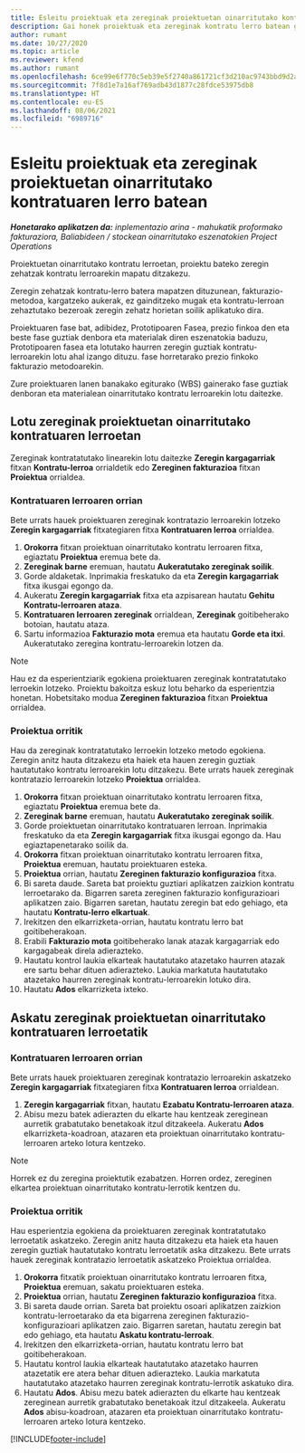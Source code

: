 ```yaml
---
title: Esleitu proiektuak eta zereginak proiektuetan oinarritutako kontratuaren lerro batean - arina
description: Gai honek proiektuak eta zereginak kontratu lerro batean gehitzeari eta kentzeari buruzko informazioa eskaintzen du.
author: rumant
ms.date: 10/27/2020
ms.topic: article
ms.reviewer: kfend
ms.author: rumant
ms.openlocfilehash: 6ce99e6f770c5eb39e5f2740a861721cf3d210ac9743bbd9d2a1e1a7236f368c
ms.sourcegitcommit: 7f8d1e7a16af769adb43d1877c28fdce53975db8
ms.translationtype: HT
ms.contentlocale: eu-ES
ms.lasthandoff: 08/06/2021
ms.locfileid: "6989716"
---
```

# <a name="map-projects-and-tasks-to-a-project-based-contract-line"></a>Esleitu proiektuak eta zereginak proiektuetan oinarritutako kontratuaren lerro batean 

_**Honetarako aplikatzen da:** inplementazio arina - mahukatik proformako fakturaziora, Baliabideen / stockean oinarritutako eszenatokien Project Operations_

Proiektuetan oinarritutako kontratu lerroetan, proiektu bateko zeregin zehatzak kontratu lerroarekin mapatu ditzakezu.

Zeregin zehatzak kontratu-lerro batera mapatzen dituzunean, fakturazio-metodoa, kargatzeko aukerak, ez gainditzeko mugak eta kontratu-lerroan zehaztutako bezeroak zeregin zehatz horietan soilik aplikatuko dira.

Proiektuaren fase bat, adibidez, Prototipoaren Fasea, prezio finkoa den eta beste fase guztiak denbora eta materialak diren eszenatokia baduzu, Prototipoaren fasea eta lotutako haurren zeregin guztiak kontratu-lerroarekin lotu ahal izango dituzu. fase horretarako prezio finkoko fakturazio metodoarekin.

Zure proiektuaren lanen banakako egiturako (WBS) gainerako fase guztiak denboran eta materialean oinarritutako kontratu lerroarekin lotu daitezke.

## <a name="associate-tasks-to-project-based-contract-lines"></a>Lotu zereginak proiektuetan oinarritutako kontratuaren lerroetan

Zereginak kontratatutako linearekin lotu daitezke **Zeregin kargagarriak** fitxan **Kontratu-lerroa** orrialdetik edo **Zereginen fakturazioa** fitxan **Proiektua** orrialdea.

### <a name="from-the-contract-line-page"></a>Kontratuaren lerroaren orrian

Bete urrats hauek proiektuaren zereginak kontratazio lerroarekin lotzeko **Zeregin kargagarriak** fitxategiaren fitxa **Kontratuaren lerroa** orrialdea.

1. **Orokorra** fitxan proiektuan oinarritutako kontratu lerroaren fitxa, egiaztatu **Proiektua** eremua bete da.
2. **Zereginak barne** eremuan, hautatu **Aukeratutako zereginak soilik**.
3. Gorde aldaketak. Inprimakia freskatuko da eta **Zeregin kargagarriak** fitxa ikusgai egongo da.
4. Aukeratu **Zeregin kargagarriak** fitxa eta azpisarean hautatu **Gehitu Kontratu-lerroaren ataza**.
5. **Kontratuaren lerroaren zereginak** orrialdean, **Zereginak** goitibeherako botoian, hautatu ataza. 
6. Sartu informazioa **Fakturazio mota** eremua eta hautatu **Gorde eta itxi**. Aukeratutako zeregina kontratu-lerroarekin lotzen da.

> [!NOTE]
> Hau ez da esperientziarik egokiena proiektuaren zereginak kontratatutako lerroekin lotzeko. Proiektu bakoitza eskuz lotu beharko da esperientzia honetan. Hobetsitako modua **Zereginen fakturazioa** fitxan **Proiektua** orrialdea.

### <a name="from-the-project-page"></a>Proiektua orritik

Hau da zereginak kontratatutako lerroekin lotzeko metodo egokiena. Zeregin anitz hauta ditzakezu eta haiek eta hauen zeregin guztiak hautatutako kontratu lerroarekin lotu ditzakezu. Bete urrats hauek zereginak kontratazio lerroarekin lotzeko **Proiektua** orrialdea.

1. **Orokorra** fitxan proiektuan oinarritutako kontratu lerroaren fitxa, egiaztatu **Proiektua** eremua bete da.
2. **Zereginak barne** eremuan, hautatu **Aukeratutako zereginak soilik**.
3. Gorde proiektuetan oinarritutako kontratuaren lerroan. Inprimakia freskatuko da eta **Zeregin kargagarriak** fitxa ikusgai egongo da. Hau egiaztapenetarako soilik da.
4. **Orokorra** fitxan proiektuan oinarritutako kontratu lerroaren fitxa, **Proiektua** eremuan, hautatu proiektuaren esteka.
5. **Proiektua** orrian, hautatu **Zereginen fakturazio konfigurazioa** fitxa.
6. Bi sareta daude. Sareta bat proiektu guztiari aplikatzen zaizkion kontratu lerroetarako da. Bigarren sareta zereginen fakturazio konfigurazioari aplikatzen zaio. Bigarren saretan, hautatu zeregin bat edo gehiago, eta hautatu **Kontratu-lerro elkartuak**.
7. Irekitzen den elkarrizketa-orrian, hautatu kontratu lerro bat goitibeherakoan.
8. Erabili **Fakturazio mota** goitibeherako lanak atazak kargagarriak edo kargagabeak direla adierazteko.
9. Hautatu kontrol laukia elkarteak hautatutako atazetako haurren atazak ere sartu behar dituen adierazteko. Laukia markatuta hautatutako atazetako haurren zereginak kontratu-lerroarekin lotuko dira.
10. Hautatu **Ados** elkarrizketa ixteko.

## <a name="unassociate-tasks-from-project-based-contract-lines"></a>Askatu zereginak proiektuetan oinarritutako kontratuaren lerroetatik

### <a name="from-the-contract-line-page"></a>Kontratuaren lerroaren orrian

Bete urrats hauek proiektuaren zereginak kontratazio lerroarekin askatzeko **Zeregin kargagarriak** fitxategiaren fitxa **Kontratuaren lerroa** orrialdean.

1. **Zeregin kargagarriak** fitxan, hautatu **Ezabatu Kontratu-lerroaren ataza**.
2. Abisu mezu batek adierazten du elkarte hau kentzeak zereginean aurretik grabatutako benetakoak itzul ditzakeela. Aukeratu **Ados** elkarrizketa-koadroan, atazaren eta proiektuan oinarritutako kontratu-lerroaren arteko lotura kentzeko. 

> [!NOTE]
> Horrek ez du zeregina proiektutik ezabatzen. Horren ordez, zereginen elkartea proiektuan oinarritutako kontratu-lerrotik kentzen du.

### <a name="from-the-project-page"></a>Proiektua orritik

Hau esperientzia egokiena da proiektuaren zereginak kontratatutako lerroetatik askatzeko. Zeregin anitz hauta ditzakezu eta haiek eta hauen zeregin guztiak hautatutako kontratu lerroetatik aska ditzakezu. Bete urrats hauek zereginak kontratazio lerroetatik askatzeko Proiektua orrialdea.

1. **Orokorra** fitxatik proiektuan oinarritutako kontratu lerroaren fitxa, **Proiektua** eremuan, sakatu proiektuaren esteka.
2. **Proiektua** orrian, hautatu **Zereginen fakturazio konfigurazioa** fitxa.
3. Bi sareta daude orrian. Sareta bat proiektu osoari aplikatzen zaizkion kontratu-lerroetarako da eta bigarrena zereginen fakturazio-konfigurazioari aplikatzen zaio. Bigarren saretan, hautatu zeregin bat edo gehiago, eta hautatu **Askatu kontratu-lerroak**.
4. Irekitzen den elkarrizketa-orrian, hautatu kontratu lerro bat goitibeherakoan.
5. Hautatu kontrol laukia elkarteak hautatutako atazetako haurren atazetatik ere atera behar dituen adierazteko. Laukia markatuta hautatutako atazetako haurren zereginak kontratu-lerrotik askatuko dira.
6. Hautatu **Ados**. Abisu mezu batek adierazten du elkarte hau kentzeak zereginean aurretik grabatutako benetakoak itzul ditzakeela. Aukeratu **Ados** abisu-koadroan, atazaren eta proiektuan oinarritutako kontratu-lerroaren arteko lotura kentzeko.


[!INCLUDE[footer-include](../../includes/footer-banner.md)]

